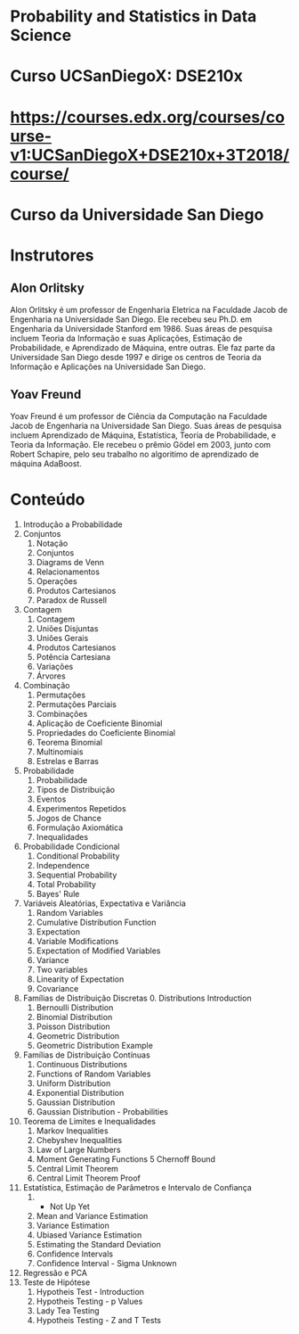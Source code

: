 # Probability and Statistics in Data Science
# Curso UCSanDiegoX: DSE210x
# https://courses.edx.org/courses/course-v1:UCSanDiegoX+DSE210x+3T2018/course/

# Curso da Universidade San Diego

# Instrutores
## Alon Orlitsky
Alon Orlitsky é um professor de Engenharia Eletrica na Faculdade Jacob de Engenharia na Universidade San Diego. Ele recebeu seu Ph.D. em Engenharia da Universidade Stanford em 1986. Suas áreas de pesquisa incluem Teoria da Informação e suas Aplicações, Estimação de Probabilidade, e Aprendizado de Máquina, entre outras. Ele faz parte da Universidade San Diego desde 1997 e dirige os centros de Teoria da Informação e Aplicações na Universidade San Diego. 

## Yoav Freund
Yoav Freund é um professor de Ciência da Computação na Faculdade Jacob de Engenharia na Universidade San Diego. Suas áreas de pesquisa incluem Aprendizado de Máquina, Estatística, Teoria de Probabilidade, e Teoria da Informação. Ele recebeu o prêmio Gödel em 2003, junto com Robert Schapire, pelo seu trabalho no algoritimo de aprendizado de máquina AdaBoost. 

# Conteúdo
1. Introdução a Probabilidade
2. Conjuntos
	1. Notação
	2. Conjuntos
	3. Diagrams de Venn
	4. Relacionamentos
	5. Operações
	6. Produtos Cartesianos
	7. Paradox de Russell
3. Contagem
	1. Contagem
	2. Uniões Disjuntas
	3. Uniões Gerais
	4. Produtos Cartesianos
	5. Potência Cartesiana
	6. Variações
	7. Árvores
4. Combinação
	1. Permutações
	2. Permutações Parciais
	3. Combinações
	4. Aplicação de Coeficiente Binomial
	5. Propriedades do Coeficiente Binomial
	6. Teorema Binomial
	7. Multinomiais
	8. Estrelas e Barras
5. Probabilidade
	1. Probabilidade
	2. Tipos de Distribuição
	3. Eventos
	4. Experimentos Repetidos
	5. Jogos de Chance
	6. Formulação Axiomática
	7. Inequalidades
6. Probabilidade Condicional
	1. Conditional Probability
	2. Independence
	3. Sequential Probability
	4. Total Probability
	5. Bayes' Rule
7. Variáveis Aleatórias, Expectativa e Variância
	1. Random Variables
	2. Cumulative Distribution Function
	3. Expectation
	4. Variable Modifications
	5. Expectation of Modified Variables
	6. Variance
	7. Two variables
	8. Linearity of Expectation
	9. Covariance
8. Famílias de Distribuição Discretas
	0. Distributions Introduction
	1. Bernoulli Distribution
	2. Binomial Distribution
	3. Poisson Distribution
	4. Geometric Distribution
	5. Geometric Distribution Example
9. Famílias de Distribuição Contínuas
	1. Continuous Distributions
	2. Functions of Random Variables
	3. Uniform Distribution
	4. Exponential Distribution
	5. Gaussian Distribution
	6. Gaussian Distribution - Probabilities
10. Teorema de Limites e Inequalidades
	1. Markov Inequalities
	2. Chebyshev Inequalities
	3. Law of Large Numbers
	4. Moment Generating Functions
	5 Chernoff Bound
	6. Central Limit Theorem
	7. Central Limit Theorem Proof
11. Estatística, Estimação de Parâmetros e Intervalo de Confiança
	1. - Not Up Yet
	2. Mean and Variance Estimation
	3. Variance Estimation
	4. Ubiased Variance Estimation
	5. Estimating the Standard Deviation
	6. Confidence Intervals
	7. Confidence Interval - Sigma Unknown
12. Regressão e PCA
13. Teste de Hipótese
	1. Hypotheis Test - Introduction
	2. Hypotheis Testing - p Values
	3. Lady Tea Testing
	4. Hypotheis Testing - Z and T Tests